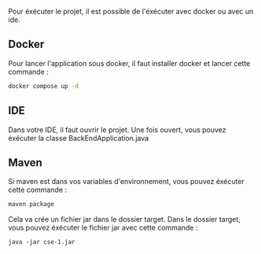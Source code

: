 Pour éxécuter le projet, il est possible de l'éxécuter avec docker ou avec un ide.

## Docker

Pour lancer l'application sous docker, il faut installer docker et lancer cette commande :

```bash
docker compose up -d
```

## IDE

Dans votre IDE, il faut ouvrir le projet. Une fois ouvert, vous pouvez éxécuter la classe BackEndApplication.java

## Maven

Si maven est dans vos variables d'environnement, vous pouvez éxécuter cette commande :
```bash
maven package
```
Cela va crée un fichier jar dans le dossier target.
Dans le dossier target, vous pouvez éxécuter le fichier jar avec cette commande :

```
java -jar cse-1.jar
```

